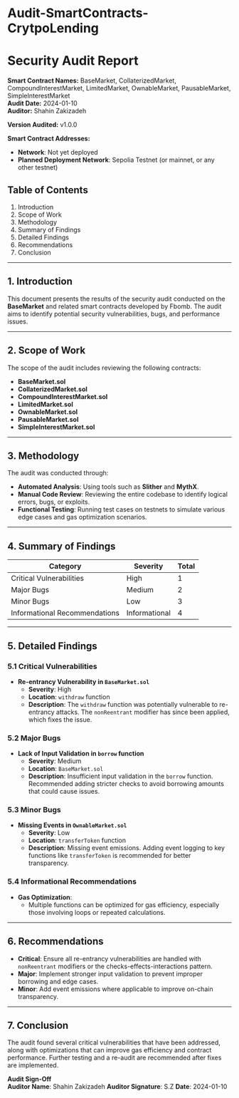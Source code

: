 # Audit-SmartContracts-CrytpoLending
# Security Audit Report
**Smart Contract Names:** BaseMarket, CollaterizedMarket, CompoundInterestMarket, LimitedMarket, OwnableMarket, PausableMarket, SimpleInterestMarket  
**Audit Date:** 2024-01-10  
**Auditor:** Shahin Zakizadeh

**Version Audited:** v1.0.0

**Smart Contract Addresses:** 
- **Network**: Not yet deployed  
- **Planned Deployment Network**: Sepolia Testnet (or mainnet, or any other testnet)

## Table of Contents
1. Introduction  
2. Scope of Work  
3. Methodology  
4. Summary of Findings  
5. Detailed Findings  
6. Recommendations  
7. Conclusion  

---

## 1. Introduction
This document presents the results of the security audit conducted on the **BaseMarket** and related smart contracts developed by Fbomb. The audit aims to identify potential security vulnerabilities, bugs, and performance issues.

---

## 2. Scope of Work
The scope of the audit includes reviewing the following contracts:
- **BaseMarket.sol**
- **CollaterizedMarket.sol**
- **CompoundInterestMarket.sol**
- **LimitedMarket.sol**
- **OwnableMarket.sol**
- **PausableMarket.sol**
- **SimpleInterestMarket.sol**

---

## 3. Methodology
The audit was conducted through:
- **Automated Analysis**: Using tools such as **Slither** and **MythX**.
- **Manual Code Review**: Reviewing the entire codebase to identify logical errors, bugs, or exploits.
- **Functional Testing**: Running test cases on testnets to simulate various edge cases and gas optimization scenarios.

---

## 4. Summary of Findings

| Category                     | Severity     | Total |
|-------------------------------|--------------|-------|
| Critical Vulnerabilities       | High         | 1     |
| Major Bugs                    | Medium       | 2     |
| Minor Bugs                    | Low          | 3     |
| Informational Recommendations  | Informational| 4     |

---

## 5. Detailed Findings

### 5.1 Critical Vulnerabilities

- **Re-entrancy Vulnerability in `BaseMarket.sol`**
  - **Severity**: High
  - **Location**: `withdraw` function
  - **Description**: The `withdraw` function was potentially vulnerable to re-entrancy attacks. The `nonReentrant` modifier has since been applied, which fixes the issue.

### 5.2 Major Bugs

- **Lack of Input Validation in `borrow` function**
  - **Severity**: Medium
  - **Location**: `BaseMarket.sol`
  - **Description**: Insufficient input validation in the `borrow` function. Recommended adding stricter checks to avoid borrowing amounts that could cause issues.

### 5.3 Minor Bugs

- **Missing Events in `OwnableMarket.sol`**
  - **Severity**: Low
  - **Location**: `transferToken` function
  - **Description**: Missing event emissions. Adding event logging to key functions like `transferToken` is recommended for better transparency.

### 5.4 Informational Recommendations

- **Gas Optimization**:  
  - Multiple functions can be optimized for gas efficiency, especially those involving loops or repeated calculations.

---

## 6. Recommendations
- **Critical**: Ensure all re-entrancy vulnerabilities are handled with `nonReentrant` modifiers or the checks-effects-interactions pattern.
- **Major**: Implement stronger input validation to prevent improper borrowing and edge cases.
- **Minor**: Add event emissions where applicable to improve on-chain transparency.

---

## 7. Conclusion
The audit found several critical vulnerabilities that have been addressed, along with optimizations that can improve gas efficiency and contract performance. Further testing and a re-audit are recommended after fixes are implemented.

**Audit Sign-Off**  
**Auditor Name**: Shahin Zakizadeh
**Auditor Signature**: S.Z
**Date**: 2024-01-10
